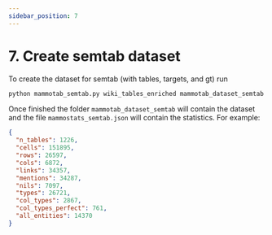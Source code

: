 ```yaml
---
sidebar_position: 7
---
```


# 7. Create semtab dataset

To create the dataset for semtab (with tables, targets, and gt) run

```bash
python mammotab_semtab.py wiki_tables_enriched mammotab_dataset_semtab
```

Once finished the folder `mammotab_dataset_semtab` will contain the dataset and the file `mammostats_semtab.json` will contain the statistics. For example:

```json
{
  "n_tables": 1226,
  "cells": 151895,
  "rows": 26597,
  "cols": 6872,
  "links": 34357,
  "mentions": 34287,
  "nils": 7097,
  "types": 26721,
  "col_types": 2867,
  "col_types_perfect": 761,
  "all_entities": 14370
}
```
